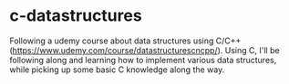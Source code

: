# c-datastructures

Following a udemy course about data structures using C/C++ (https://www.udemy.com/course/datastructurescncpp/).
Using C, I'll be following along and learning how to implement various data structures, while picking up some basic C knowledge along the way.
